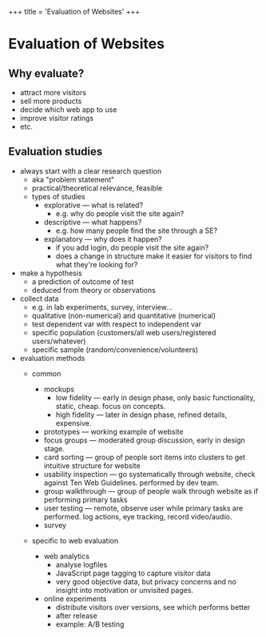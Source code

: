 +++
title = 'Evaluation of Websites'
+++
# Evaluation of Websites
## Why evaluate?

- attract more visitors
- sell more products
- decide which web app to use
- improve visitor ratings
- etc.

## Evaluation studies

- always start with a clear research question
    - aka "problem statement"
    - practical/theoretical relevance, feasible
    - types of studies
        - explorative — what is related?
            - e.g. why do people visit the site again?
        - descriptive — what happens?
            - e.g. how many people find the site through a SE?
        - explanatory — why does it happen?
            - if you add login, do people visit the site again?
            - does a change in structure make it easier for visitors to find what they're looking for?
- make a hypothesis
    - a prediction of outcome of test
    - deduced from theory or observations
- collect data
    - e.g. in lab experiments, survey, interview…
    - qualitative (non-numerical) and quantitative (numerical)
    - test dependent var with respect to independent var
    - specific population (customers/all web users/registered users/whatever)
    - specific sample (random/convenience/volunteers)
- evaluation methods
    - common
        - mockups
            - low fidelity — early in design phase, only basic functionality, static, cheap. focus on concepts.
            - high fidelity — later in design phase, refined details, expensive.
        - prototypes — working example of website
        - focus groups — moderated group discussion, early in design stage.
        - card sorting — group of people sort items into clusters to get intuitive structure for website
        - usability inspection — go systematically through website, check against Ten Web Guidelines. performed by dev team.
        - group walkthrough — group of people walk through website as if performing primary tasks
        - user testing — remote, observe user while primary tasks are performed. log actions, eye tracking, record video/audio.
        - survey

    - specific to web evaluation
        - web analytics
            - analyse logfiles
            - JavaScript page tagging to capture visitor data
            - very good objective data, but privacy concerns and no insight into motivation or unvisited pages.
        - online experiments
            - distribute visitors over versions, see which performs better
            - after release
            - example: A/B testing
